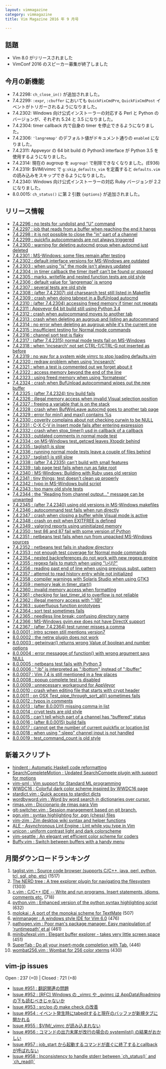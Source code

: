 ```yaml
---
layout: vimmagazine
category: vimmagazine
title: Vim Magazine 2016 年 9 月号

---
```


## 話題

*   Vim 8.0 がリリースされました
*   VimConf 2016 のスピーカー募集が終了しました

## 今月の新機能

*   7.4.2298: `ch_close_in()` が追加されました。
*   7.4.2299: `:expr`, `:cbuffer` においても `QuickFixCmdPre`, `QuickFixCmdPost` イベントがトリガーされるようになりました。
*   7.4.2302: Windows 向け公式インストーラーの対応する Perl と Python のバージョンが、それぞれ 5.24 と 3.5 になりました。
*   7.4.2304: timer callback 内で自身の timer を停止できるようになりました。
*   7.4.2306: `'langremap'` のデフォルト値がドキュメント通りの `enabled` になりました。
*   7.4.2311: Appveyor の 64 bit build の Python3 interface が Python 3.5 を使用するようになりました。
*   7.4.2314: 現在の augroup を `augroup!` で削除できなくなりました。(E936)
*   7.4.2319: $VIM/vimrc で `g:skip_defaults_vim` を定義すると `defaults.vim` の読み込みをスキップできるようになりました。
*   7.4.2340: Windows 向け公式インストーラーの対応 Ruby バージョンが 2.2 になりました。
*   8.0.0015: `ch_status()` に第 2 引数 `{options}` が追加されました。

## リリース情報

- [7.4.2296 : no tests for :undolist and "U" command](https://github.com/vim/vim/commit/c628fdcd46e93c308f742efdf54248695960e290)
- [7.4.2297 : job that reads from a buffer when reaching the end it hangs](https://github.com/vim/vim/commit/d8b554904d18fe19bd9fa79dbda880845cb017d2)
- [7.4.2298 : it is not possible to close the "in" part of a channel](https://github.com/vim/vim/commit/0874a83e9be1b39fdb217f02b427bf1d6133a4d8)
- [7.4.2299 : quickfix autocommands are not always triggered](https://github.com/vim/vim/commit/04c4ce650f9e533cd35b2aa6803f4d354d3ec7aa)
- [7.4.2300 : warning for deleting autocmd group when autocmd just deleted](https://github.com/vim/vim/commit/5c80908ced601be6db7554a147cdb0f98ac8daa1)
- [7.4.2301 : MS-Windows: some files remain after testing](https://github.com/vim/vim/commit/641ad6c7ac7367f95fd927b8efa4bf74ddb9ccf3)
- [7.4.2302 : default interface versions for MS-Windows are outdated](https://github.com/vim/vim/commit/f1b512a0b62d0fa47ee9b2612556f375e1f22fc2)
- [7.4.2303 : when using "is" the mode isn't always updated](https://github.com/vim/vim/commit/779f2fc3a7468e273897d2fd0672315812a2e3da)
- [7.4.2304 : in timer callback the timer itself can't be found or stopped](https://github.com/vim/vim/commit/417ccd7138d4d230d328de8b0d3892dd82ff1bee)
- [7.4.2305 : marks, writefile and nested function tests are old style](https://github.com/vim/vim/commit/19a1669ffc796e30a83c5600f82f12ebf63a2261)
- [7.4.2306 : default value for 'langremap' is wrong](https://github.com/vim/vim/commit/da9ce2cde11ddd0e16cdfbab6d4ac4e8110218e1)
- [7.4.2307 : several tests are old style](https://github.com/vim/vim/commit/cd055da370114f66c960be9c8b1eb0f33a9e0a85)
- [7.4.2308 : (after 7.4.2307) old charsearch test still listed in Makefile](https://github.com/vim/vim/commit/44f660c42191062214552f2bdb2e9bcc4e23e6fc)
- [7.4.2309 : crash when doing tabnext in a BufUnload autocmd](https://github.com/vim/vim/commit/11fbc2866ccc11b4dd1726abdaf582a78ef3f743)
- [7.4.2310 : (after 7.4.2304) accessing freed memory if timer not repeats](https://github.com/vim/vim/commit/a5d4121eed942bbbc672a7b00bf20866c17dc858)
- [7.4.2311 : Appveyor 64 bit build still using Python 3.4](https://github.com/vim/vim/commit/dd905a2ae14bf2ee59a068f1c3acbca1ff0b7067)
- [7.4.2312 : crash when autocommand moves to another tab](https://github.com/vim/vim/commit/5a49789a9b1f6447aeafbbbdd5b235dd10c471d5)
- [7.4.2313 : crash when deleting an augroup and listing an autocommand](https://github.com/vim/vim/commit/b62cc36a600e2e1e5a1d1d484fef89898c847c4c)
- [7.4.2314 : no error when deleting an augroup while it's the current one](https://github.com/vim/vim/commit/de653f08805dde14424d417502a0480a6ad292f8)
- [7.4.2315 : insufficient testing for Normal mode commands](https://github.com/vim/vim/commit/87bc3f74598ae8c648957e5755000cc6cdbc89ce)
- [7.4.2316 : channel sort test is flaky](https://github.com/vim/vim/commit/f7f3e32fcc4984d87f26337316379c2e2d90f7f1)
- [7.4.2317 : (after 7.4.2315) normal mode tests fail on MS-Windows](https://github.com/vim/vim/commit/0913a1089a07ac7b17abc3a1343dfa7cd25613f4)
- [7.4.2318 : when 'incsearch' not set CTRL-T/CTRL-G not inserted as before](https://github.com/vim/vim/commit/349e7d94e6bbb253bb87adad9039f095128ab543)
- [7.4.2319 : no way for a system wide vimrc to stop loading defaults.vim](https://github.com/vim/vim/commit/b07a82b6d5f904ed3e623e775c3458adb1cc0a3e)
- [7.4.2320 : redraw problem when using 'incsearch'](https://github.com/vim/vim/commit/dda933d06c06c2792bd686d059f6ad19191ad30b)
- [7.4.2321 : when a test is commented out we forget about it](https://github.com/vim/vim/commit/dac1947bb366ef43cd6da95acc730554e76d8b84)
- [7.4.2322 : access memory beyond the end of the line](https://github.com/vim/vim/commit/bc54f3f3fed4dc3556df8c46cee6739d211b0eb2)
- [7.4.2323 : using freed memory when using 'formatexpr'](https://github.com/vim/vim/commit/d77f9d595eb5f301b39b4373f2900a13c0ca30e2)
- [7.4.2324 : crash when BufUnload autocommand wipes out the new buffer](https://github.com/vim/vim/commit/e0ab94e7123ca7855f45919114d948ef2bc1e8c3)
- [7.4.2325 : (after 7.4.2324) tiny build fails](https://github.com/vim/vim/commit/30180b8dad5c1478e7920e56a71352cb318fadb0)
- [7.4.2326 : illegal memory access when invalid Visual selection position](https://github.com/vim/vim/commit/d5824ce1b5491df7d2eb0b66189d366fa67b4585)
- [7.4.2327 : freeing a variable that is on the stack](https://github.com/vim/vim/commit/c8fe338d64cc6183c03d4c12b1e036a7745e2932)
- [7.4.2328 : crash when BufWinLeave autocmd goes to another tab page](https://github.com/vim/vim/commit/f9e687e0681a250e1549ab27b6c7ef2c500395e3)
- [7.4.2329 : error for min() and max() contains %s](https://github.com/vim/vim/commit/26b84339fd8766898bcf6a259cbc2e0c38689726)
- [7.4.2330 : coverity complains about not checking curwin to be NULL](https://github.com/vim/vim/commit/030cddc7ec0c3d2fe3969140cd1b92b2f18633c0)
- [7.4.2331 : C-X C-V in Insert mode fails after entering expression](https://github.com/vim/vim/commit/33a80eeb859a78ba93432da6fa585786cfd77249)
- [7.4.2332 : crash when stop&#x5f;timer() usd in callback of a callback](https://github.com/vim/vim/commit/75537a93e985ef32e6c267b06ce93629855dd983)
- [7.4.2333 : outdated comments in normal mode test](https://github.com/vim/vim/commit/31845093b7f1b33e0c7e9e592bef65528674a1f2)
- [7.4.2334 : on MS-Windows test&#x5f;getcwd leaves Xtopdir behind](https://github.com/vim/vim/commit/1b0c2fcf6e85c9b85c24757ba970061e1f3e4e80)
- [7.4.2335 : taglist() is slow](https://github.com/vim/vim/commit/72b4b870fcc445c14faf282e0595b5f9406b101d)
- [7.4.2336 : running normal mode tests leave a couple of files behind](https://github.com/vim/vim/commit/df0db16cf74281a83a9ea3388a2ef9aedccd013c)
- [7.4.2337 : taglist() is still slow](https://github.com/vim/vim/commit/77b642501ac4c84b4e6820d4e5636eb856faaea7)
- [7.4.2338 : (after 7.4.2335) can't build with small features](https://github.com/vim/vim/commit/7947312871e7d01cdba058199904c212ec32f1c0)
- [7.4.2339 : tab page test fails when run as fake root](https://github.com/vim/vim/commit/100f5c90f4d4fb40bc3aeabc35192db371f5988f)
- [7.4.2340 : MS-Windows: Building with Ruby uses old version](https://github.com/vim/vim/commit/6384c5db8dda70076c878d393ba19a1510695228)
- [7.4.2341 : tiny things; test doesn't clean up properly](https://github.com/vim/vim/commit/aeac9006d5d14910f214f09df52c026a5936e737)
- [7.4.2342 : typo in MS-Windows build script](https://github.com/vim/vim/commit/1b0c1d050e28f351650c0c84e234fd24f12e5e29)
- [7.4.2343 : too many old style tests  ](https://github.com/vim/vim/commit/53f1673cd909eb1c809c6a9086e3d104a0df9bed)
- [7.4.2344 : the "Reading from channel output..." message can be unwanted](https://github.com/vim/vim/commit/169ebb080454357279ad5ad21ac532deaec605e8)
- [7.4.2345 : (after 7.4.2340) using old versions in MS-Windows makefiles](https://github.com/vim/vim/commit/0eaadec6b275a8add49242e1940855fcd154ba64)
- [7.4.2346 : autocommand test fails when run directly](https://github.com/vim/vim/commit/f18c4dbbe545757ce93563b25380e6f010340b4e)
- [7.4.2347 : crash when closing a buffer while Visual mode is active](https://github.com/vim/vim/commit/c4a908e83690844b0d3a46124ba6af7d23485d69)
- [7.4.2348 : crash on exit when EXITFREE is defined](https://github.com/vim/vim/commit/9a27c7fde6d453d9892b6f6baa756bce4d6d419d)
- [7.4.2349 : valgrind reports using uninitialzed memory](https://github.com/vim/vim/commit/2321ca2a78286bc026fa7f407281ddbeb04114bb)
- [7.4.2350 : test 86 and 87 fail with some version of Python](https://github.com/vim/vim/commit/cf703fe9d66744ffd7d9c625ee1cbe048ee07740)
- [7.4.2351 : netbeans test fails when run from unpacked MS-Windows sources](https://github.com/vim/vim/commit/ff330ff2c4500dc5535631418d601194654e4536)
- [7.4.2352 : netbeans test fails in shadow directory](https://github.com/vim/vim/commit/922a443cfdb1a37ef8bdeadf84f8b821ec4b37bd)
- [7.4.2353 : not enough test coverage for Normal mode commands](https://github.com/vim/vim/commit/2931f2a5df0d962032d41060af84d9fd2cb35c9f)
- [7.4.2354 : nested backreferences do not work with new regexp engine](https://github.com/vim/vim/commit/d563883a1fb5ec6cf4a2758c5e36ac1ff4e9bb3d)
- [7.4.2355 : regexp fails to match when using "\\>\\)\\?"](https://github.com/vim/vim/commit/16b3578f355282846f2600ce77fb344950f0b9ce)
- [7.4.2356 : reading past end of line when using previous subst. pattern](https://github.com/vim/vim/commit/ea683da58cf9ecf3afab9d650d3d2da76e5298d3)
- [7.4.2357 : attempt to read history entry while not initialized](https://github.com/vim/vim/commit/46643713dc6bb04b4e84986b1763ef309e960161)
- [7.4.2358 : compiler warnings with Solaris Studio when using GTK3](https://github.com/vim/vim/commit/d47d83745ff450232328ca7a4b8b00b31bad22fc)
- [7.4.2359 : memory leak in timer&#x5f;start()](https://github.com/vim/vim/commit/26fe0d56912e42c2b16a61b2480e19ba569aee98)
- [7.4.2360 : invalid memory access when formatting](https://github.com/vim/vim/commit/80c3fd7c559c7d329d57afe10db9bfb0adf10e46)
- [7.4.2361 : checking for last&#x5f;timer&#x5f;id to overflow is not reliable](https://github.com/vim/vim/commit/ee39ef0b93d31763d05e54ba99801e3f1a254c0d)
- [7.4.2362 : illegal memory access with ":1@"](https://github.com/vim/vim/commit/4930a76a0357f76a829eafe4985d04cf3ce0e9e0)
- [7.4.2363 : superfluous function prototypes](https://github.com/vim/vim/commit/cbeab96f87b91ed4b096216c397552b7f6d270f9)
- [7.4.2364 : sort test sometimes fails](https://github.com/vim/vim/commit/e1c8c7a6742be6072290f9aa54ae358060d9c42f)
- [7.4.2365 : needless line break; confusing directory name](https://github.com/vim/vim/commit/1b010058235fb803c1d4f42a02d2883921be8ef4)
- [7.4.2366 : MS-Windows gvim.exe does not have DirectX support](https://github.com/vim/vim/commit/100f27721b2f901eae348ef3635897e8be5d0307)
- [7.4.2367 : (after 7.4.2364) test runner misses a comma](https://github.com/vim/vim/commit/edeb846c1f04a49466992077eaea3396838bf4fd)
- [8.0.0001 : intro screen still mentions version7](https://github.com/vim/vim/commit/6401024869dcd722ee1b98b4ba58e6caa215201b)
- [8.0.0002 : the netrw plugin does not work](https://github.com/vim/vim/commit/9e1e7afc1f29b67fe3721442b49af3b20644a3ee)
- [8.0.0003 : getwinvar() returns wrong Value of boolean and number options](https://github.com/vim/vim/commit/789a5c0e3d27f09456678f0cfb6c1bd2d8ab4a35)
- [8.0.0004 : error messagge of function() with wrong argument says NULL](https://github.com/vim/vim/commit/5582ef14384525e8cec86016876d97a6b32dd548)
- [8.0.0005 : netbeans test fails with Python 3](https://github.com/vim/vim/commit/3c4ebeba17399e4ef33d004c269e667f696f0eb6)
- [8.0.0006 : ":lb" is interpreted as ":lbottom" instead of ":lbuffer"](https://github.com/vim/vim/commit/ebdd90ac282909c0bfcd6e83e70505abbbd5a38d)
- [8.0.0007 : Vim 7.4 is still mentioned in a few places](https://github.com/vim/vim/commit/bbe917d9d465a66a29e38879c7f66df51b0b0dc3)
- [8.0.0008 : popup complete test is disabled](https://github.com/vim/vim/commit/9e02cfa226b2577ec867b544a1a450a428a19880)
- [8.0.0009 : unnecessary workaround for AppVeyor](https://github.com/vim/vim/commit/3f1c15b24a3939d193c80c509132db9ee4d8cceb)
- [8.0.0010 : crash when editing file that starts with crypt header](https://github.com/vim/vim/commit/680e015bfe19be6772d3bd754486fbd45c1a9d3b)
- [8.0.0011 : on OSX Test&#x5f;pipe&#x5f;through&#x5f;sort&#x5f;all() sometimes fails](https://github.com/vim/vim/commit/947000d6e481042d3869bd65b149d72511c31ab2)
- [8.0.0012 : typos in comments](https://github.com/vim/vim/commit/9af418427652562384744648d7d173a4bfebba95)
- [8.0.0013 : (after 8.0.0011) missing comma in list](https://github.com/vim/vim/commit/c79d6aa01d86cd98cffddc80825c1c600e833bbf)
- [8.0.0014 : crypt tests are old style](https://github.com/vim/vim/commit/1eceadaf481e34ed8155011534159775697ce884)
- [8.0.0015 : can't tell which part of a channel has "buffered" status](https://github.com/vim/vim/commit/7ef3810d28b7ab2edbfcafab3fe8ad8bc2c2f138)
- [8.0.0016 : (after 8.0.0015) build fails](https://github.com/vim/vim/commit/0e77b7691ee7c477facb4c9d9162c8603ada2d84)
- [8.0.0017 : cannot get the number of current quickfix or location list](https://github.com/vim/vim/commit/890680ca6364386fabb271c85e0755bcaa6a33c1)
- [8.0.0018 : when using ":sleep" channel input is not handled](https://github.com/vim/vim/commit/b9c31e71f5a4653a27e81c21226039bfa35b9131)
- [8.0.0019 : test&#x5f;command&#x5f;count is old style](https://github.com/vim/vim/commit/b3435b0a3a0967115658d0a8c0224a28969cfa02)

## 新着スクリプト

- [hindent : Automatic Haskell code reformatting](http://www.vim.org/scripts/script.php?script_id=5437)
- [SearchCompleteMotion : Updated SearchCompete plugin with support for motions](http://www.vim.org/scripts/script.php?script_id=5438)
- [vim-sml : Vim support for Standard ML programming](http://www.vim.org/scripts/script.php?script_id=5439)
- [WWDC16 : Colorful dark color scheme inspired by WWDC16 page](http://www.vim.org/scripts/script.php?script_id=5440)
- [stardict.vim : Quick access to stardict dicts](http://www.vim.org/scripts/script.php?script_id=5441)
- [wordbyword.vim : Word by word search in dictionaries over cursor.](http://www.vim.org/scripts/script.php?script_id=5442)
- [rimas.vim : Diccionario de rimas para Vim ](http://www.vim.org/scripts/script.php?script_id=5443)
- [git-switcher.vim : Session management based on git branch.](http://www.vim.org/scripts/script.php?script_id=5446)
- [pgn.vim : syntax highlighting for .pgn (chess) files ](http://www.vim.org/scripts/script.php?script_id=5447)
- [vim-zim : Zim desktop wiki syntax and helper functions](http://www.vim.org/scripts/script.php?script_id=5448)
- [ALE - Asynchronous Lint Engine : Lint while you type in Vim](http://www.vim.org/scripts/script.php?script_id=5449)
- [unicon : uniform contrast light and dark colorscheme](http://www.vim.org/scripts/script.php?script_id=5450)
- [vim-seattle : An elegant yet efficient color scheme for coders](http://www.vim.org/scripts/script.php?script_id=5451)
- [Buffy.vim : Switch between buffers with a handy menu](http://www.vim.org/scripts/script.php?script_id=5452)

## 月間ダウンロードランキング

1. [taglist.vim : Source code browser (supports C/C++, java, perl, python, tcl, sql, php, etc)](http://www.vim.org/scripts/script.php?script_id=273) (1517)
2. [The NERD tree : A tree explorer plugin for navigating the filesystem](http://www.vim.org/scripts/script.php?script_id=1658) (1303)
3. [c.vim : C/C++ IDE -- Write and run programs. Insert statements, idioms, comments etc.](http://www.vim.org/scripts/script.php?script_id=213) (718)
4. [python.vim : Enhanced version of the python syntax highlighting script](http://www.vim.org/scripts/script.php?script_id=790) (632)
5. [molokai : A port of the monokai scheme for TextMate](http://www.vim.org/scripts/script.php?script_id=2340) (507)
6. [winmanager : A windows style IDE for Vim 6.0](http://www.vim.org/scripts/script.php?script_id=95) (476)
7. [pathogen.vim : Poor man's package manager. Easy manipulation of 'runtimepath' et al](http://www.vim.org/scripts/script.php?script_id=2332) (461)
8. [minibufexpl.vim : Elegant buffer explorer - takes very little screen space](http://www.vim.org/scripts/script.php?script_id=159) (451)
9. [SuperTab : Do all your insert-mode completion with Tab.](http://www.vim.org/scripts/script.php?script_id=1643) (446)
10. [wombat256.vim : Wombat for 256 color xterms](http://www.vim.org/scripts/script.php?script_id=2465) (430)

## vim-jp issues

Open : 237 (+0) | Closed : 721 (+8)

- [Issue #951 : 翻訳関連の問題](https://github.com/vim-jp/issues/issues/951)
- [Issue #952 : \[RFC\] Windows の &#x5f;vimrc や &#x5f;gvimrc は AppData\\Roadming の下も読むべきじゃないか](https://github.com/vim-jp/issues/issues/952)
- [Issue #953 : src/po の make check の改善](https://github.com/vim-jp/issues/issues/953)
- [Issue #954 : イベント発生時にtabeditすると現在のバッファが新規タブに開かれる](https://github.com/vim-jp/issues/issues/954)
- [Issue #955 : $VIM/&#x5f;vimrc が読み込まれない](https://github.com/vim-jp/issues/issues/955)
- [Issue #956 : コマンドの出力末尾が改行の場合の systemlist() の結果がおかしい](https://github.com/vim-jp/issues/issues/956)
- [Issue #957 : job&#x5f;start から起動するコマンドが直ぐに終了するとcallbackが呼ばれない](https://github.com/vim-jp/issues/issues/957)
- [Issue #958 : Inconsistency to handle stderr between &#x60;ch&#x5f;status()&#x60; and &#x60;ch&#x5f;read()&#x60;](https://github.com/vim-jp/issues/issues/958)
